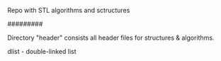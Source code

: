 Repo with STL algorithms and sctructures

#########

Directory "header" consists all header files for structures & algorithms.

dlist - double-linked list
